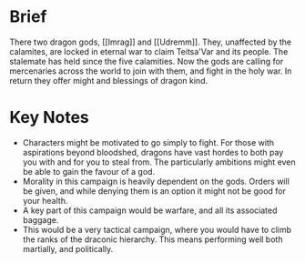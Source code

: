 # Brief
There two dragon gods, [[Imrag]] and [[Udremm]]. They, unaffected by the calamites, are locked in eternal war to claim Teitsa'Var and its people. The stalemate has held since the five calamities. Now the gods are calling for mercenaries across the world to join with them, and fight in the holy war. In return they offer might and blessings of dragon kind.

# Key Notes
- Characters might be motivated to go simply to fight. For those with aspirations beyond bloodshed, dragons have vast hordes to both pay you with and for you to steal from. The particularly ambitions might even be able to gain the favour of a god.
- Morality in this campaign is heavily dependent on the gods. Orders will be given, and while denying them is an option it might not be good for your health.
- A key part of this campaign would be warfare, and all its associated baggage. 
- This would be a very tactical campaign, where you would have to climb the ranks of the draconic hierarchy. This means performing well both martially, and politically.
